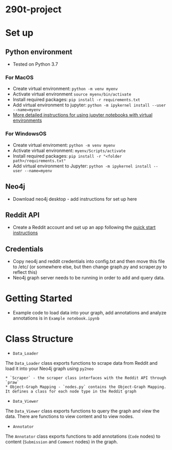 # 290t-project

# Set up

## Python environment
* Tested on Python 3.7

### For MacOS
* Create virtual environment: `python -m venv myenv`
* Activate virtual environment `source myenv/bin/activate`
* Install required packages: `pip install -r requirements.txt`
* Add virtual environment to jupyter: `python -m ipykernel install --user --name=myenv`
* [More detailed instructions for using jupyter notebooks with virtual environments](https://janakiev.com/blog/jupyter-virtual-envs/)

### For WindowsOS
* Create virtual enviroment: `python -m venv myenv`
* Activate virtual environment: `myenv/Scripts/activate`
* Install required packages: `pip install -r "<folder path>/requirements.txt"`
* Add virtual environment to Jupyter: `python -m ipykernel install --user --name=myenv`

## Neo4j
* Download neo4j desktop - add instructions for set up here

## Reddit API
* Create a Reddit account and set up an app following the [quick start instructions](https://github.com/reddit-archive/reddit/wiki/OAuth2-Quick-Start-Example#first-steps)

## Credentials
* Copy neo4j and reddit credentials into config.txt and then move this file to /etc/ (or somewhere else, but then change graph.py and scraper.py to reflect this)
* Neo4j graph server needs to be running in order to add and query data.

# Getting Started

* Example code to load data into your graph, add annotations and analyze annotations is in `Example notebook.ipynb`

# Class Structure

* `Data_Loader`

The `Data_Loader` class exports functions to scrape data from Reddit and load it into your Neo4j graph using `py2neo`

    * `Scraper` - the scraper class interfaces with the Reddit API through `praw`
    * Object-Graph Mapping - `nodes.py` contains the Object-Graph Mapping. It defines a class for each node type in the Reddit graph

* `Data_Viewer`

The `Data_Viewer` class exports functions to query the graph and view the data. There are functions to view content and to view nodes.

* `Annotator`

The `Annotator` class exports functions to add annotations (`Code` nodes) to content (`Submission` and `Comment` nodes) in the graph.
